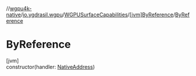 //[wgpu4k-native](../../../../index.md)/[io.ygdrasil.wgpu](../../index.md)/[WGPUSurfaceCapabilities](../index.md)/[[jvm]ByReference](index.md)/[ByReference](-by-reference.md)

# ByReference

[jvm]\
constructor(handler: [NativeAddress](../../../ffi/-native-address/index.md))